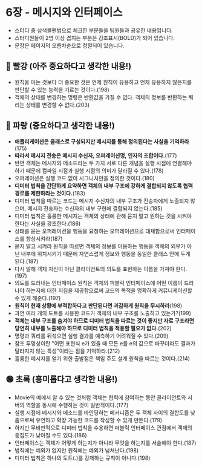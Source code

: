# 6장 - 메시지와 인터페이스
- 스터디 중 삼색볼펜법으로 체크한 부분들을 팀원들과 공유한 내용입니다.
- 스터디원들이 2명 이상 겹치는 부분은 강조표시(BOLD)가 되어 있습니다.
- 문장은 페이지의 오름차순으로 정렬되어 있습니다.

## 🔴 빨강 (아주 중요하다고 생각한 내용!)
- 원칙을 아는 것보다 더 중요한 것은 언제 원칙이 유용하고 언제 유용하지 않은지를 판단할 수 있는 능력을 기르는 것이다.(198)
- 객체의 상태를 변경하는 명령은 반환값을 가질 수 없다. 객체의 정보를 반환하는 쿼리는 상태를 변경할 수 없다.(203)

## 🔵 파랑 (중요하다고 생각한 내용!)
- **애플리케이션은 클래스로 구성되지만 메시지를 통해 정의된다는 사실을 기억하라**(175)
- **따라서 메시지 전송은 메시지 수신자, 오퍼레이션명, 인자의 조합이다.**(177)
- 반면 객체는 메시지와 메소드라는 두 가지 서로 다른 개념을 실행 시점에 연결해야 하기 때문에 컴파일 시점과 실행 시점의 의미가 달라질 수 있다.(178)
- 오퍼레이션은 실행 코드 없이 시그니처만을 정의한 것이다.(180)
- **디미터 법칙을 간단하게 요약하면 객체의 내부 구조에 강하게 결합되지 않도록 협력 경로를 제한하라는 것이다.**(183)
- 디미터 법칙을 따르는 코드는 메시지 수신자의 내부 구조가 전송자에게 노출되지 않으며, 메시지 전송자는 수신자의 내부 구현에 결합되지 않는다.(185)
- 디미터 법칙은 훌륭한 메시지는 객체의 상태에 관해 묻지 말고 원하는 것을 시켜야 한다는 사실을 강조한다.(186)
- 상태를 묻는 오퍼레이션을 행동을 요청하는 오퍼레이션으로 대체함으로써 인터페이스를 향상시켜라(187)
- 묻지 말고 시켜라 원칙을 따르면 객체의 정보를 이용하는 행동을 객체의 외부가 아닌 내부에 위치시키기 때문에 자연스럽게 정보와 행동을 동일한 클래스 안에 두게 된다.(187)
- 다시 말해 객체 자신이 아닌 클라이언트의 의도를 표현하는 이름을 가져야 한다.(197)
- 의도를 드러내는 인터페이스 원칙은 객체의 퍼블릭 인터페이스에 어떤 이름이 드러나야 하는지에 대한 지침을 제공함으로써 코드의 목적을 명확하게 커뮤니케이션할 수 있게 해준다.(197)
- **원칙이 현재 상황에 부적합하다고 판단된다면 과감하게 원칙을 무시하라**(198)
- 과연 여러 개의 도트를 사용한 코드가 객체의 내부 구조를 노출하고 있는가?(199)
- **객체는 내부 구조를 숨겨야 하므로 디미터 법칙을 따르는 것이 좋지만 자료 구조라면 당연히 내부를 노출해야 하므로 디미터 법칙을 적용할 필요가 없다.**(202)
- 명령과 쿼리를 뒤섞으면 실행 결과를 예측하기 어려워질 수 있다.(209)
- 참조 투명성이란 "어떤 표현식 e가 있을 때 모든 e를 e의 값으로 바꾸더라도 결과가 달라지지 않는 특성"이라는 점을 기억하라.(212)
- 훌륭한 메시지를 얻기 위한 출발점은 책임 주도 설계 원칙을 따르는 것이다.(214)

## 🟢 초록 (흥미롭다고 생각한 내용!)
- Movie의 예에서 알 수 있는 것처럼 객체는 협력에 참여하는 동안 클라이언트와 서버의 역할을 동시에 수행하는 것이 일반적이다.(177)
- 실행 시점에 메시지와 메소드를 바인딩하는 메커니즘은 두 객체 사이의 결합도를 낮춤으로써 유연하고 확장 가능한 코드를 작성할 수 있게 만든다.(179)
- 하지만 무비판적으로 디미터 법칙을 수용하면 퍼블릭 인터페이스 관점에서 객체의 응집도가 낮아질 수도 있다.(186)
- 인터페이스는 객체가 어떻게 하는지가 아니라 무엇을 하는지를 서술해야 한다.(187)
- 법칙에는 예외가 없지만 원칙에는 예외가 넘쳐난다.(198)
- 디미터 법칙은 하나의 도트(.)를 강제하는 규칙이 아니다.(198)
